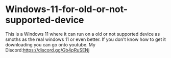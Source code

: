 # Windows-11-for-old-or-not-supported-device
This is a Windows 11 where it can run on a old or not supported device as smoths as the real windows 11 or even better.
If you don't know how to get it downloading you can go onto youtube.
My Discord:https://discord.gg/Gb4pRuSENj
